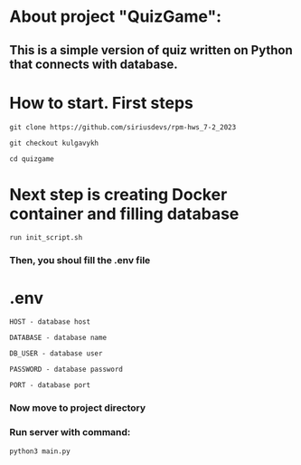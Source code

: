 # About project "QuizGame":
## This is a simple version of quiz written on Python that connects with database.

# How to start. First steps
    git clone https://github.com/siriusdevs/rpm-hws_7-2_2023

    git checkout kulgavykh

    cd quizgame

# Next step is creating Docker container and filling database
    run init_script.sh

### Then, you shoul fill the .env file
# .env
    HOST - database host

    DATABASE - database name

    DB_USER - database user

    PASSWORD - database password
    
    PORT - database port

### Now move to project directory
### Run server with command:
    python3 main.py
